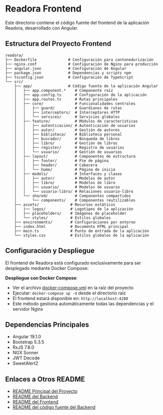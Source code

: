 # Readora Frontend

Este directorio contiene el código fuente del frontend de la aplicación Readora, desarrollado con Angular.

## Estructura del Proyecto Frontend

```
readora/
├── Dockerfile              # Configuración para contenedorización
├── nginx.conf              # Configuración de Nginx para producción
├── angular.json            # Configuración de Angular
├── package.json            # Dependencias y scripts npm
├── tsconfig.json           # Configuración de TypeScript
└── src/
    ├── app/                # Código fuente de la aplicación Angular
    │   ├── app.component.*    # Componente raíz
    │   ├── app.config.ts      # Configuración de la aplicación
    │   ├── app.routes.ts      # Rutas principales
    │   ├── core/              # Funcionalidades centrales
    │   │   ├── guard/         # Guardianes de rutas
    │   │   ├── interceptors/  # Interceptores HTTP
    │   │   └── services/      # Servicios globales
    │   ├── feature/           # Módulos de características
    │   │   ├── autenticacion/ # Autenticación de usuarios
    │   │   ├── autor/         # Gestión de autores
    │   │   ├── biblioteca/    # Biblioteca personal
    │   │   ├── buscador/      # Búsqueda de libros
    │   │   ├── libro/         # Gestión de libros
    │   │   ├── register/      # Registro de usuarios
    │   │   └── usuario/       # Gestión de usuarios
    │   ├── layout/            # Componentes de estructura
    │   │   ├── footer/        # Pie de página
    │   │   ├── header/        # Cabecera
    │   │   └── home/          # Página de inicio
    │   ├── models/            # Interfaces y clases
    │   │   ├── autor/         # Modelos de autor
    │   │   ├── libro/         # Modelos de libro
    │   │   ├── usuario/       # Modelos de usuario
    │   │   └── usuario-libro/ # Relaciones usuario-libro
    │   └── shared/            # Componentes compartidos
    │       └── components/    # Componentes reutilizables
    ├── assets/              # Recursos estáticos
    │   ├── logos/           # Logotipos de la aplicación
    │   ├── placeholders/    # Imágenes de placeholder
    │   └── styles/          # Estilos globales
    ├── environments/        # Configuraciones por entorno
    ├── index.html           # Documento HTML principal
    ├── main.ts              # Punto de entrada de la aplicación
    └── styles.css           # Estilos globales de la aplicación
```

## Configuración y Despliegue

El frontend de Readora está configurado exclusivamente para ser desplegado mediante Docker Compose:

**Despliegue con Docker Compose**:
- Ver el archivo [docker-compose.yml](../../../docker-compose.yml) en la raíz del proyecto
- Ejecutar: `docker-compose up -d` desde el directorio raíz
- El frontend estará disponible en: `http://localhost:4200`
- Este método gestiona automáticamente todas las dependencias y el servidor Nginx

## Dependencias Principales

- Angular 19.1.0
- Bootstrap 5.3.5
- RxJS 7.8.0
- NGX Sonner
- JWT Decode
- SweetAlert2

## Enlaces a Otros README

- [README Principal del Proyecto](../../../README.md)
- [README del Backend](../../README.md)
- [README del Frontend](../../../TFG_Readora_Frontend/README.md)
- [README del código fuente del Backend](../../../TFG_Readora_Backend/src/README.md)
